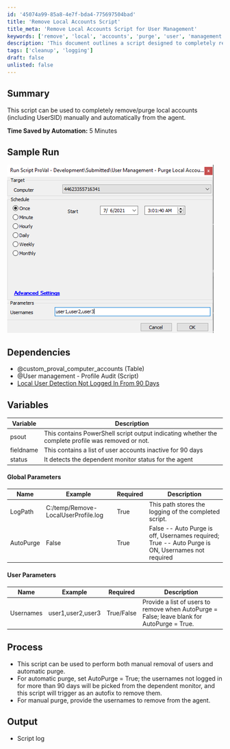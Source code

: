 ```yaml
---
id: '45074a99-85a8-4e7f-bda4-775697504bad'
title: 'Remove Local Accounts Script'
title_meta: 'Remove Local Accounts Script for User Management'
keywords: ['remove', 'local', 'accounts', 'purge', 'user', 'management']
description: 'This document outlines a script designed to completely remove and purge local accounts, including UserSID, from the agent. It can operate manually or automatically, depending on the configuration. The script saves approximately 5 minutes of time by automating the removal process for inactive accounts.'
tags: ['cleanup', 'logging']
draft: false
unlisted: false
---
```


## Summary

This script can be used to completely remove/purge local accounts (including UserSID) manually and automatically from the agent.

**Time Saved by Automation:** 5 Minutes

## Sample Run

![Sample Run](../../../static/img/User-Management---Purge-Local-Account-and-Profile/image_1.png)

## Dependencies

- @custom_proval_computer_accounts (Table)
- @User management - Profile Audit (Script)
- [Local User Detection Not Logged In From 90 Days](<../monitors/Local User Detection Not Logged In From 90 Days.md>)

## Variables

| Variable  | Description                                                                                          |
|-----------|------------------------------------------------------------------------------------------------------|
| psout     | This contains PowerShell script output indicating whether the complete profile was removed or not. |
| fieldname | This contains a list of user accounts inactive for 90 days                                           |
| status    | It detects the dependent monitor status for the agent                                               |

#### Global Parameters

| Name      | Example                               | Required | Description                                         |
|-----------|---------------------------------------|----------|-----------------------------------------------------|
| LogPath   | C:/temp/Remove-LocalUserProfile.log  | True     | This path stores the logging of the completed script.   |
| AutoPurge | False                                 | True     | False -- Auto Purge is off, Usernames required; True -- Auto Purge is ON, Usernames not required |

#### User Parameters

| Name      | Example              | Required    | Description                                                                                      |
|-----------|----------------------|-------------|--------------------------------------------------------------------------------------------------|
| Usernames | user1,user2,user3   | True/False  | Provide a list of users to remove when AutoPurge = False; leave blank for AutoPurge = True.   |

## Process

- This script can be used to perform both manual removal of users and automatic purge.
- For automatic purge, set AutoPurge = True; the usernames not logged in for more than 90 days will be picked from the dependent monitor, and this script will trigger as an autofix to remove them.
- For manual purge, provide the usernames to remove from the agent.

## Output

- Script log

